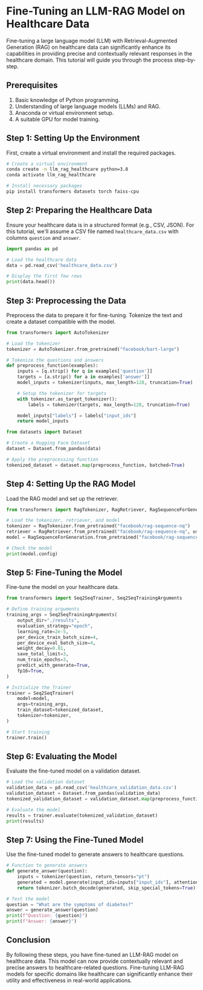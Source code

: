 # Fine-Tuning an LLM-RAG Model on Healthcare Data

Fine-tuning a large language model (LLM) with Retrieval-Augmented Generation (RAG) on healthcare data can significantly enhance its capabilities in providing precise and contextually relevant responses in the healthcare domain. This tutorial will guide you through the process step-by-step.

## Prerequisites

1. Basic knowledge of Python programming.
2. Understanding of large language models (LLMs) and RAG.
3. Anaconda or virtual environment setup.
4. A suitable GPU for model training.

## Step 1: Setting Up the Environment

First, create a virtual environment and install the required packages.

```bash
# Create a virtual environment
conda create -n llm_rag_healthcare python=3.8
conda activate llm_rag_healthcare

# Install necessary packages
pip install transformers datasets torch faiss-cpu
```

## Step 2: Preparing the Healthcare Data

Ensure your healthcare data is in a structured format (e.g., CSV, JSON). For this tutorial, we'll assume a CSV file named `healthcare_data.csv` with columns `question` and `answer`.

```python
import pandas as pd

# Load the healthcare data
data = pd.read_csv('healthcare_data.csv')

# Display the first few rows
print(data.head())
```

## Step 3: Preprocessing the Data

Preprocess the data to prepare it for fine-tuning. Tokenize the text and create a dataset compatible with the model.

```python
from transformers import AutoTokenizer

# Load the tokenizer
tokenizer = AutoTokenizer.from_pretrained("facebook/bart-large")

# Tokenize the questions and answers
def preprocess_function(examples):
    inputs = [q.strip() for q in examples['question']]
    targets = [a.strip() for a in examples['answer']]
    model_inputs = tokenizer(inputs, max_length=128, truncation=True)

    # Setup the tokenizer for targets
    with tokenizer.as_target_tokenizer():
        labels = tokenizer(targets, max_length=128, truncation=True)

    model_inputs["labels"] = labels["input_ids"]
    return model_inputs

from datasets import Dataset

# Create a Hugging Face Dataset
dataset = Dataset.from_pandas(data)

# Apply the preprocessing function
tokenized_dataset = dataset.map(preprocess_function, batched=True)
```

## Step 4: Setting Up the RAG Model

Load the RAG model and set up the retriever.

```python
from transformers import RagTokenizer, RagRetriever, RagSequenceForGeneration

# Load the tokenizer, retriever, and model
tokenizer = RagTokenizer.from_pretrained("facebook/rag-sequence-nq")
retriever = RagRetriever.from_pretrained("facebook/rag-sequence-nq", use_dummy_dataset=True)
model = RagSequenceForGeneration.from_pretrained("facebook/rag-sequence-nq", retriever=retriever)

# Check the model
print(model.config)
```

## Step 5: Fine-Tuning the Model

Fine-tune the model on your healthcare data.

```python
from transformers import Seq2SeqTrainer, Seq2SeqTrainingArguments

# Define training arguments
training_args = Seq2SeqTrainingArguments(
    output_dir="./results",
    evaluation_strategy="epoch",
    learning_rate=2e-5,
    per_device_train_batch_size=4,
    per_device_eval_batch_size=4,
    weight_decay=0.01,
    save_total_limit=3,
    num_train_epochs=3,
    predict_with_generate=True,
    fp16=True,
)

# Initialize the Trainer
trainer = Seq2SeqTrainer(
    model=model,
    args=training_args,
    train_dataset=tokenized_dataset,
    tokenizer=tokenizer,
)

# Start training
trainer.train()
```

## Step 6: Evaluating the Model

Evaluate the fine-tuned model on a validation dataset.

```python
# Load the validation dataset
validation_data = pd.read_csv('healthcare_validation_data.csv')
validation_dataset = Dataset.from_pandas(validation_data)
tokenized_validation_dataset = validation_dataset.map(preprocess_function, batched=True)

# Evaluate the model
results = trainer.evaluate(tokenized_validation_dataset)
print(results)
```

## Step 7: Using the Fine-Tuned Model

Use the fine-tuned model to generate answers to healthcare questions.

```python
# Function to generate answers
def generate_answer(question):
    inputs = tokenizer(question, return_tensors="pt")
    generated = model.generate(input_ids=inputs["input_ids"], attention_mask=inputs["attention_mask"])
    return tokenizer.batch_decode(generated, skip_special_tokens=True)[0]

# Test the model
question = "What are the symptoms of diabetes?"
answer = generate_answer(question)
print(f"Question: {question}")
print(f"Answer: {answer}")
```

## Conclusion

By following these steps, you have fine-tuned an LLM-RAG model on healthcare data. This model can now provide contextually relevant and precise answers to healthcare-related questions. Fine-tuning LLM-RAG models for specific domains like healthcare can significantly enhance their utility and effectiveness in real-world applications.
